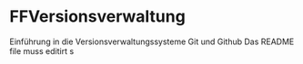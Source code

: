 # FFVersionsverwaltung
Einführung in die Versionsverwaltungssysteme Git und Github
Das README file muss editirt s
